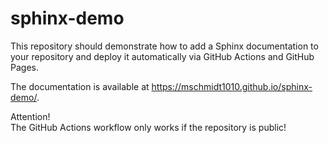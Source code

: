 # sphinx-demo

This repository should demonstrate how to add a Sphinx documentation to your repository and deploy it automatically via GitHub Actions and GitHub Pages.

The documentation is available at https://mschmidt1010.github.io/sphinx-demo/.

Attention!<br>
The GitHub Actions workflow only works if the repository is public!